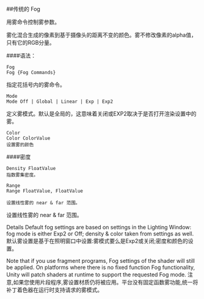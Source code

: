 ##传统的 Fog

用雾命令控制雾参数。

雾化混合生成的像素到基于摄像头的距离不变的颜色。雾不修改像素的alpha值，只有它的RGB分量。

####语法：
```
Fog
Fog {Fog Commands}
```

指定花括号内的雾命令。

```
Mode
Mode Off | Global | Linear | Exp | Exp2
```
定义雾模式。默认是全局的，这意味着关闭或EXP2取决于是否打开渲染设置中的雾。

```
Color
Color ColorValue
设置雾的颜色
```


####密度
```
Density FloatValue
指数雾集密度。
```
```
Range
Range FloatValue, FloatValue

设置线性雾的 near & far 范围。
```

设置线性雾的 near & far 范围。

Details
Default fog settings are based on settings in the Lighting Window: fog mode is either Exp2 or Off; density & color taken from settings as well.
默认雾设置是基于在照明窗口中设置:雾模式要么是Exp2或关闭;密度和颜色的设置。

Note that if you use fragment programs, Fog settings of the shader will still be applied. On platforms where there is no fixed function Fog functionality, Unity will patch shaders at runtime to support the requested Fog mode.
注意,如果您使用片段程序,雾设置材质仍将被应用。平台没有固定函数雾功能,统一将补丁着色器在运行时支持请求的雾模式。



